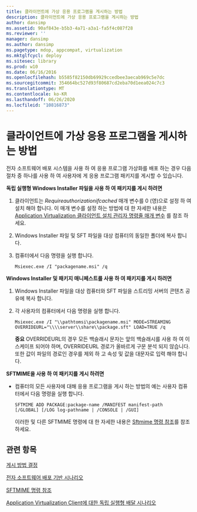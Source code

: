 ```yaml
---
title: 클라이언트에 가상 응용 프로그램을 게시하는 방법
description: 클라이언트에 가상 응용 프로그램을 게시하는 방법
author: dansimp
ms.assetid: 90af843e-b5b3-4a71-a3a1-fa5f4c087f28
ms.reviewer: ''
manager: dansimp
ms.author: dansimp
ms.pagetype: mdop, appcompat, virtualization
ms.mktglfcycl: deploy
ms.sitesec: library
ms.prod: w10
ms.date: 06/16/2016
ms.openlocfilehash: b5585f82150db69929ccedbee3aecab969c5e7dc
ms.sourcegitcommit: 354664bc527d93f80687cd2eba70d1eea024c7c3
ms.translationtype: MT
ms.contentlocale: ko-KR
ms.lasthandoff: 06/26/2020
ms.locfileid: "10816873"
---
```

# 클라이언트에 가상 응용 프로그램을 게시하는 방법


전자 소프트웨어 배포 시스템을 사용 하 여 응용 프로그램 가상화를 배포 하는 경우 다음 절차 중 하나를 사용 하 여 사용자에 게 응용 프로그램 패키지를 게시할 수 있습니다.

**독립 실행형 Windows Installer 파일을 사용 하 여 패키지를 게시 하려면**

1.  클라이언트는 *Requireauthorizationifcached* 매개 변수를 0 (영)으로 설정 하 여 설치 해야 합니다. 이 매개 변수를 설정 하는 방법에 대 한 자세한 내용은 [Application Virtualization 클라이언트 설치 관리자 명령줄 매개 변수](application-virtualization-client-installer-command-line-parameters.md) 를 참조 하세요.

2.  Windows Installer 파일 및 SFT 파일을 대상 컴퓨터의 동일한 폴더에 복사 합니다.

3.  컴퓨터에서 다음 명령을 실행 합니다.

    `Msiexec.exe /I "packagename.msi" /q`

**Windows Installer 및 패키지 매니페스트를 사용 하 여 패키지를 게시 하려면**

1.  Windows Installer 파일을 대상 컴퓨터와 SFT 파일을 스트리밍 서버의 콘텐츠 공유에 복사 합니다.

2.  각 사용자의 컴퓨터에서 다음 명령을 실행 합니다.

    `Msiexec.exe /I "\\pathtomsi\packagename.msi" MODE=STREAMING  OVERRIDEURL="\\\\server\\share\\package.sft" LOAD=TRUE /q`

    **중요**  OVERRIDEURL의 경우 모든 백슬래시 문자는 앞의 백슬래시를 사용 하 여 이스케이프 되어야 하며, OVERRIDEURL 경로가 올바르게 구문 분석 되지 않습니다. 또한 값이 파일의 경로인 경우를 제외 하 고 속성 및 값을 대문자로 입력 해야 합니다.

     

**SFTMIME을 사용 하 여 패키지를 게시 하려면**

-   컴퓨터의 모든 사용자에 대해 응용 프로그램을 게시 하는 방법의 예는 사용자 컴퓨터에서 다음 명령을 실행 합니다.

    `SFTMIME ADD PACKAGE:package-name /MANIFEST manifest-path                                 [/GLOBAL] [/LOG log-pathname | /CONSOLE | /GUI]`

    이러한 및 다른 SFTMIME 명령에 대 한 자세한 내용은 [Sftmime 명령 참조](sftmime--command-reference.md)를 참조 하세요.

## 관련 항목


[게시 방법 결정](determine-your-publishing-method.md)

[전자 소프트웨어 배포 기반 시나리오](electronic-software-distribution-based-scenario.md)

[SFTMIME 명령 참조](sftmime--command-reference.md)

[Application Virtualization Client에 대한 독립 실행형 배달 시나리오](stand-alone-delivery-scenario-for-application-virtualization-clients.md)

 

 





